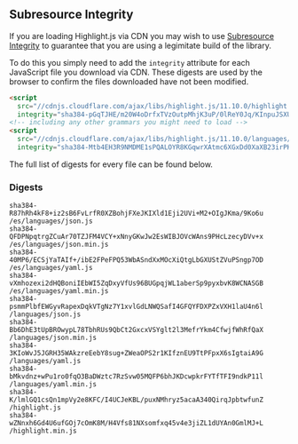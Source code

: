 ## Subresource Integrity

If you are loading Highlight.js via CDN you may wish to use [Subresource Integrity](https://developer.mozilla.org/en-US/docs/Web/Security/Subresource_Integrity) to guarantee that you are using a legimitate build of the library.

To do this you simply need to add the `integrity` attribute for each JavaScript file you download via CDN. These digests are used by the browser to confirm the files downloaded have not been modified.

```html
<script
  src="//cdnjs.cloudflare.com/ajax/libs/highlight.js/11.10.0/highlight.min.js"
  integrity="sha384-pGqTJHE/m20W4oDrfxTVzOutpMhjK3uP/0lReY0Jq/KInpuJSXUnk4WAYbciCLqT"></script>
<!-- including any other grammars you might need to load -->
<script
  src="//cdnjs.cloudflare.com/ajax/libs/highlight.js/11.10.0/languages/go.min.js"
  integrity="sha384-Mtb4EH3R9NMDME1sPQALOYR8KGqwrXAtmc6XGxDd0XaXB23irPKsuET0JjZt5utI"></script>
```

The full list of digests for every file can be found below.

### Digests

```
sha384-R87hRh4kF8+iz2sB6FvLrfR0XZBohjFXeJKIXld1Eji2UVi+M2+OIgJKma/9Ko6u /es/languages/json.js
sha384-QFDPNpqtrgZCuAr70TZJFM4VCY+xNnyGKwJw2EsWIBJOVcWAns9PHcLzecyDVv+x /es/languages/json.min.js
sha384-40MP6/ECSjYaTAIf+/ibE2FPeFPQ53WbASndXxMOcXiQtgLbGXUStZVuPSngp7OD /es/languages/yaml.js
sha384-vXmhozexi2dHQBoniIEbWI5ZqDxyVfUs96BUGpqjWL1aberSp9pyxbvK8WCNASGB /es/languages/yaml.min.js
sha384-psmmPlbfEWGyvRapexDqkVTgNz7Y1xvlGdLNWQSafI4GFQYFDXPZxVXH1laU4n6l /languages/json.js
sha384-Bb6DhE3tUpBROwypL78TbhRUs9QbCt2GxcxVSYglt2l3MefrYkm4CfwjfWhRfQaX /languages/json.min.js
sha384-3KIoWvJ5JGRH35WAkzreEebY8sug+ZWeaOPS2r1KIfznEU9TtPFpxX6sIgtaiA9G /languages/yaml.js
sha384-bMkvdnz+wPu1ro0fqO3BaDWztc7RzSvw05MQFP6bhJKDcwpkrFYTfTFI9ndkP11l /languages/yaml.min.js
sha384-K/lmlGQ1csQn1mpVy2e8KFC/I4UCJeKBL/puxNMhryz5acaA340QirqJpbtwfunZ /highlight.js
sha384-wZNnxh6Gd4U6ufGOj7cOmK8M/H4Vfs81NXsomfxq45v4e3jiZL1dUYAn0GmlMJ+L /highlight.min.js
```


